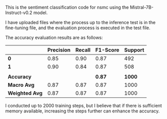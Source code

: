 This is the sentiment classification code for nsmc using the Mistral-7B-Instruct-v0.2 model.

I have uploaded files where the process up to the inference test is in the fine-tuning file, and the evaluation process is executed in the test file.

The accuracy evaluation results are as follows:

|       | Precision | Recall | F1-Score | Support |
|-------|-----------|--------|----------|---------|
| **0** | 0.85      | 0.90   | 0.87     | 492     |
| **1** | 0.90      | 0.84   | 0.87     | 508     |
|       |           |        |          |         |
| **Accuracy** |           |        | **0.87**     | **1000**   |
| **Macro Avg** | 0.87      | 0.87   | 0.87     | 1000    |
| **Weighted Avg** | 0.87      | 0.87   | 0.87     | 1000    |

I conducted up to 2000 training steps, but I believe that if there is sufficient memory available, increasing the steps further can enhance the accuracy.



